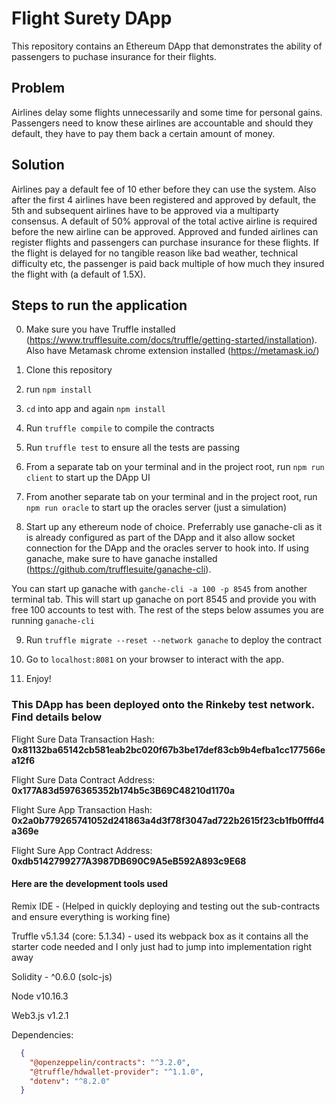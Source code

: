 # Flight Surety DApp

This repository contains an Ethereum DApp that demonstrates the ability of passengers to puchase insurance for their flights.

## Problem

Airlines delay some flights unnecessarily and some time for personal gains. Passengers need to know these airlines are accountable and should they default, they have to pay them back a certain amount of money.

## Solution

Airlines pay a default fee of 10 ether before they can use the system. Also after the first 4 airlines have been registered and approved by default, the 5th and subsequent airlines have to be approved via a multiparty consensus. A default of 50% approval of the total active airline is required before the new airline can be approved. Approved and funded airlines can register flights and passengers can purchase insurance for these flights. If the flight is delayed for no tangible reason like bad weather, technical difficulty etc, the passenger is paid back multiple of how much they insured the flight with (a default of 1.5X).


## Steps to run the application

0. Make sure you have Truffle installed (https://www.trufflesuite.com/docs/truffle/getting-started/installation). Also have Metamask chrome extension installed (https://metamask.io/)

1. Clone this repository

2. run `npm install`

3. `cd` into app and again `npm install`

4. Run `truffle compile` to compile the contracts

5. Run `truffle test` to ensure all the tests are passing

6. From a separate tab on your terminal and in the project root, run `npm run client` to start up the DApp UI

7. From another separate tab on your terminal and in the project root, run `npm run oracle` to start up the oracles server (just a simulation)

8. Start up any ethereum node of choice. Preferrably use ganache-cli as it is already configured as part of the DApp and it also allow socket connection for the DApp and the oracles server to hook into. If using ganache, make sure to have ganache installed (https://github.com/trufflesuite/ganache-cli).

You can start up ganache with `ganche-cli -a 100 -p 8545` from another terminal tab. This will start up ganache on port 8545 and provide you with free 100 accounts to test with. The rest of the steps below assumes you are running `ganache-cli`

9. Run `truffle migrate --reset --network ganache` to deploy the contract

10. Go to `localhost:8081` on your browser to interact with the app.

11. Enjoy!


### This DApp has been deployed onto the Rinkeby test network. Find details below

Flight Sure Data Transaction Hash: **0x81132ba65142cb581eab2bc020f67b3be17def83cb9b4efba1cc177566ea12f6**

Flight Sure Data Contract Address: **0x177A83d5976365352b174b5c3B69C48210d1170a**

Flight Sure App Transaction Hash: **0x2a0b779265741052d241863a4d3f78f3047ad722b2615f23cb1fb0fffd4a369e**

Flight Sure App Contract Address: **0xdb5142799277A3987DB690C9A5eB592A893c9E68**

#### Here are the development tools used

Remix IDE - (Helped in quickly deploying and testing out the sub-contracts and ensure everything is working fine)

Truffle v5.1.34 (core: 5.1.34) - used its webpack box as it contains all the starter code needed and I only just had to jump into implementation right away

Solidity - ^0.6.0 (solc-js)

Node v10.16.3

Web3.js v1.2.1

Dependencies:

```json
  {
    "@openzeppelin/contracts": "^3.2.0",
    "@truffle/hdwallet-provider": "^1.1.0",
    "dotenv": "^8.2.0"
  }
```
